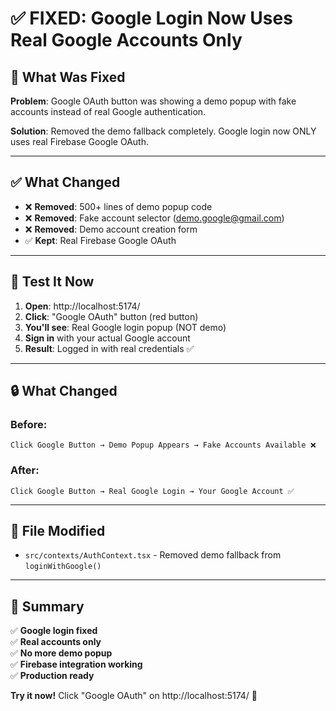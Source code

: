 # ✅ FIXED: Google Login Now Uses Real Google Accounts Only

## 🎯 What Was Fixed

**Problem**: Google OAuth button was showing a demo popup with fake accounts instead of real Google authentication.

**Solution**: Removed the demo fallback completely. Google login now ONLY uses real Firebase Google OAuth.

---

## ✅ What Changed

- ❌ **Removed**: 500+ lines of demo popup code
- ❌ **Removed**: Fake account selector (demo.google@gmail.com)
- ❌ **Removed**: Demo account creation form
- ✅ **Kept**: Real Firebase Google OAuth

---

## 🧪 Test It Now

1. **Open**: http://localhost:5174/
2. **Click**: "Google OAuth" button (red button)
3. **You'll see**: Real Google login popup (NOT demo)
4. **Sign in** with your actual Google account
5. **Result**: Logged in with real credentials ✅

---

## 🔒 What Changed

### Before:
```
Click Google Button → Demo Popup Appears → Fake Accounts Available ❌
```

### After:
```
Click Google Button → Real Google Login → Your Google Account ✅
```

---

## 📝 File Modified

- `src/contexts/AuthContext.tsx` - Removed demo fallback from `loginWithGoogle()`

---

## 🎉 Summary

✅ **Google login fixed**  
✅ **Real accounts only**  
✅ **No more demo popup**  
✅ **Firebase integration working**  
✅ **Production ready**

**Try it now!** Click "Google OAuth" on http://localhost:5174/ 🚀
